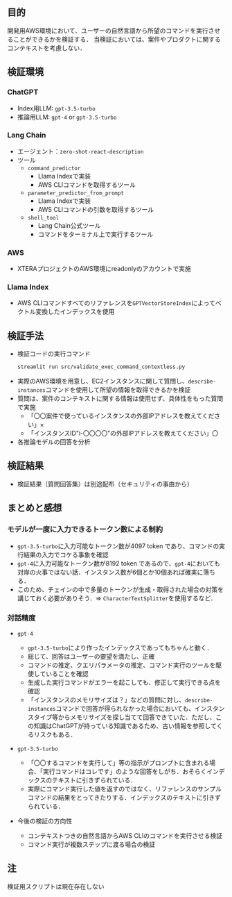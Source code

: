 ## 目的
開発用AWS環境において、ユーザーの自然言語から所望のコマンドを実行させることができるかを検証する．
当検証においては、案件やプロダクトに関するコンテキストを考慮しない．

## 検証環境
### ChatGPT
* Index用LLM: `gpt-3.5-turbo`
* 推論用LLM: `gpt-4` or `gpt-3.5-turbo`

### Lang Chain
* エージェント：`zero-shot-react-description`
* ツール
  - `command_predictor`
    * Llama Indexで実装
    * AWS CLIコマンドを取得するツール
  - `parameter_predictor_from_prompt`
    * Llama Indexで実装
    * AWS CLIコマンドの引数を取得するツール
  - `shell_tool`
    * Lang Chain公式ツール
    * コマンドをターミナル上で実行するツール

### AWS
* XTERAプロジェクトのAWS環境にreadonlyのアカウントで実施

### Llama Index
* AWS CLIコマンドすべてのリファレンスを`GPTVectorStoreIndex`によってベクトル変換したインデックスを使用

## 検証手法
* 検証コードの実行コマンド
  ```bash
  streamlit run src/validate_exec_command_contextless.py
  ```
* 実際のAWS環境を用意し、EC2インスタンスに関して質問し、`describe-instances`コマンドを使用して所望の情報を取得できるかを検証
* 質問は、案件のコンテキストに関する情報は使用せず、具体性をもった質問で実施
  - 「〇〇案件で使っているインスタンスの外部IPアドレスを教えてください」×
  - 「インスタンスID"i-〇〇〇〇"の外部IPアドレスを教えてください」〇
* 各推論モデルの回答を分析

## 検証結果
* 検証結果（質問回答集）は別途配布（セキュリティの事由から）

## まとめと感想

### モデルが一度に入力できるトークン数による制約
- `gpt-3.5-turbo`に入力可能なトークン数が4097 token であり、コマンドの実行結果の入力でコケる事象を確認
- `gpt-4`に入力可能なトークン数が8192 token であるので、`gpt-4`においても対岸の火事ではない話．インスタンス数が6個とか10個あれば確実に落ちる．
- このため、チェインの中で多量のトークンが生成・取得された場合の対策を講じておく必要がありそう．⇒ `CharacterTextSplitter`を使用するなど．

### 対話精度
* `gpt-4`
  - `gpt-3.5-turbo`により作ったインデックスであってもちゃんと動く．
  - 総じて、回答はユーザーの要望を満たし、正確
  - コマンドの推定、クエリパラメータの推定、コマンド実行のツールを駆使していることを確認
  - 生成した実行コマンドがエラーを起こしても、修正して実行できる点を確認
  - 「インスタンスのメモリサイズは？」などの質問に対し、`describe-instances`コマンドで回答が得られなかった場合においても、インスタンスタイプ等からメモリサイズを探し当てて回答できていた．ただし、この知識はChatGPTが持っている知識であるため、古い情報を参照してくるリスクもある．

* `gpt-3.5-turbo`
  - 「〇〇するコマンドを実行して」等の指示がプロンプトに含まれる場合、「実行コマンドはコレです」のような回答をしがち．おそらくインデックスのテキストに引きずられている．
  - 実際にコマンド実行した値を返すのではなく、リファレンスのサンプルコマンドの結果をとってきたりする．インデックスのテキストに引きずられている．

* 今後の検証の方向性
  - コンテキストつきの自然言語からAWS CLIのコマンドを実行させる検証
  - コマンド実行が複数ステップに渡る場合の検証

## 注
検証用スクリプトは現在存在しない